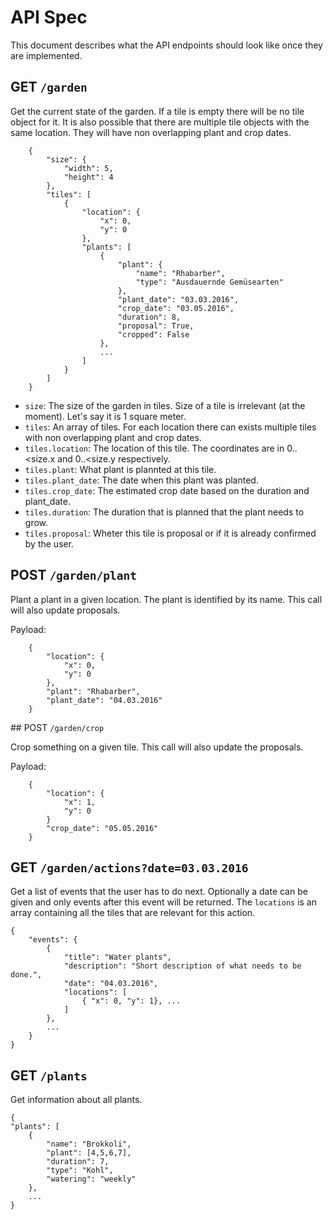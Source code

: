 # API Spec

This document describes what the API endpoints should look like once they are implemented. 

## GET `/garden` 

Get the current state of the garden. If a tile is empty there will be no tile object for it. It is also possible that there are multiple tile objects with the same location. They will have non overlapping plant and crop dates. 

        {
            "size": {
                "width": 5, 
                "height": 4
            }, 
            "tiles": [
                {
                    "location": {
                        "x": 0, 
                        "y": 0
                    }, 
                    "plants": [
                    	{
                    		"plant": {
                       	 		"name": "Rhabarber",
                        		"type": "Ausdauernde Gemüsearten"
                    		},
                    		"plant_date": "03.03.2016",
                    		"crop_date": "03.05.2016",
                    		"duration": 8,
                    		"proposal": True,
                    		"cropped": False
                    	}, 
                    	...
                    ]
                }
            ]
        }

- `size`: The size of the garden in tiles. Size of a tile is irrelevant (at the moment). Let's say it is 1 square meter. 
- `tiles`: An array of tiles. For each location there can exists multiple tiles with non overlapping plant and crop dates. 
- `tiles.location`: The location of this tile. The coordinates are in 0..<size.x and 0..<size.y respectively. 
- `tiles.plant`: What plant is plannted at this tile. 
- `tiles.plant_date`: The date when this plant was planted.
- `tiles.crop_date`: The estimated crop date based on the duration and plant_date. 
- `tiles.duration`: The duration that is planned that the plant needs to grow. 
- `tiles.proposal`: Wheter this tile is proposal or if it is already confirmed by the user.

## POST `/garden/plant`

Plant a plant in a given location. The plant is identified by its name. This call will also update proposals. 

Payload: 

		{
			"location": {
				"x": 0, 
				"y": 0
			},
			"plant": "Rhabarber",
			"plant_date": "04.03.2016"
		}
		
## POST `/garden/crop`

Crop something on a given tile. This call will also update the proposals.

Payload:
		
		{
			"location": {
				"x": 1, 
				"y": 0
			}
			"crop_date": "05.05.2016"
		}
		
## GET `/garden/actions?date=03.03.2016`

Get a list of events that the user has to do next. Optionally a date can be given and only events after this event will be returned. The `locations` is an array containing all the tiles that are relevant for this action. 

	{
		"events": {
			{
				"title": "Water plants", 
				"description": "Short description of what needs to be done.", 
				"date": "04.03.2016", 
				"locations": [
					{ "x": 0, "y": 1}, ...
				]
			}, 
			...
		}
	}

## GET `/plants`

Get information about all plants. 

	{
	"plants": [
        {
            "name": "Brokkoli", 
            "plant": [4,5,6,7], 
            "duration": 7,
            "type": "Kohl", 
            "watering": "weekly"
        }, 
        ...
    }

